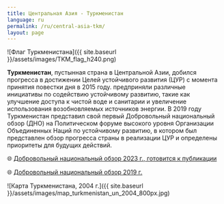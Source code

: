 ```yaml
---
title: Центральная Азия - Туркменистан
language: ru
permalink: /ru/central-asia-tkm/
layout: page
---
```

![Флаг Туркменистана]({{ site.baseurl }}/assets/images/TKM_flag_h240.png) 

**Туркменистан**, пустынная страна в Центральной Азии, добился прогресса в достижении Целей устойчивого развития (ЦУР) с момента принятия повестки дня в 2015 году. предприняли различные инициативы по содействию устойчивому развитию, такие как улучшение доступа к чистой воде и санитарии и увеличение использования возобновляемых источников энергии. В 2019 году Туркменистан представил свой первый Добровольный национальный обзор (ДНО) на Политическом форуме высокого уровня Организации Объединенных Наций по устойчивому развитию, в котором был представлен обзор прогресса страны в реализации ЦУР и определены приоритеты для будущих действий.

🌐 [Добровольный национальный обзор 2023 г., готовится к публикации](https://hlpf.un.org/countries/turkmenistan/voluntary-national-reviews-2023)

🌐 [Добровольный национальный обзор 2019 г.](https://hlpf.un.org/countries/turkmenistan/voluntary-national-review-2019)

![Карта Туркменистана, 2004 г.]({{ site.baseurl }}/assets/images/map_turkmenistan_un_2004_800px.jpg)